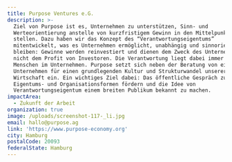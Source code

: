 ```yaml
---
title: Purpose Ventures e.G.
description: >-
  Ziel von Purpose ist es, Unternehmen zu unterstützen, Sinn- und
  Werteorientierung anstelle von kurzfristigem Gewinn in den Mittelpunkt zu
  stellen. Dazu haben wir das Konzept des “Verantwortungseigentums”
  mitentwickelt, was es Unternehmen ermöglicht, unabhängig und sinnorientiert zu
  bleiben: Gewinne werden reinvestiert und dienen dem Zweck des Unternehmens,
  nicht dem Profit von Investoren. Die Verantwortung liegt dabei immer bei den
  Menschen im Unternehmen. Purpose setzt sich neben der Beratung von einzelnen
  Unternehmen für einen grundlegenden Kultur und Strukturwandel unserer
  Wirtschaft ein. Ein wichtiges Ziel dabei: Das öffentliche Gespräch zu neuen
  Eigentums- und Organisationsformen fördern und die Idee von
  Verantwortungseigentum einem breiten Publikum bekannt zu machen.
impactArea:
  - Zukunft der Arbeit
organization: true
image: /uploads/screenshot-117-_li.jpg
email: hallo@purpose.ag
link: 'https://www.purpose-economy.org'
city: Hamburg
postalCode: 20093
federalState: Hamburg
---
```


